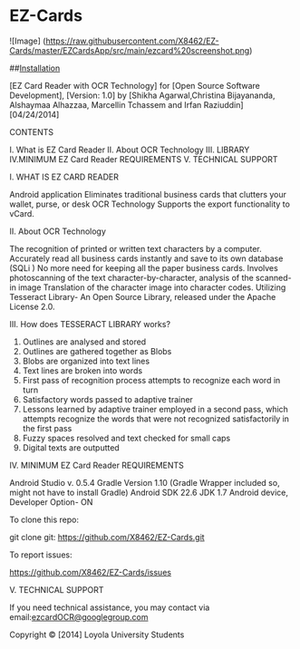EZ-Cards
========

![Image] (https://raw.githubusercontent.com/X8462/EZ-Cards/master/EZCardsApp/src/main/ezcard%20screenshot.png)

##[Installation](https://github.com/X8462/EZ-Cards/blob/master/Install.md)

[EZ Card Reader with OCR Technology] for [Open Source Software Development], [Version: 1.0]
by [Shikha Agarwal,Christina Bijayananda, Alshaymaa Alhazzaa, Marcellin Tchassem and Irfan Raziuddin] [04/24/2014]

CONTENTS

I. What is EZ Card Reader II. About OCR Technology III. LIBRARY IV.MINIMUM EZ Card Reader REQUIREMENTS V. TECHNICAL SUPPORT

I. WHAT IS EZ CARD READER

Android application
Eliminates traditional business cards that clutters your wallet, purse, or desk
OCR Technology
Supports the export functionality to vCard. 

II. About OCR Technology

The recognition of printed or written text characters by a computer.
Accurately read all  business cards instantly and save to its own database (SQLi ) No more need for keeping all the paper business cards.
Involves photoscanning of the text character-by-character, analysis of the scanned-in image
Translation of the character image into character codes. 
Utilizing Tesseract Library- An Open Source Library, released under the Apache License 2.0.


III. How does TESSERACT LIBRARY works? 

1. Outlines are analysed and stored 
2. Outlines are gathered together as Blobs 
3. Blobs are organized into text lines 
4. Text lines are broken into words 
5. First pass of recognition process attempts to recognize each word in turn 
6. Satisfactory words passed to adaptive trainer 
7. Lessons learned by adaptive trainer employed in a second pass, which attempts recognize the words that were not recognized satisfactorily in the first pass 
8. Fuzzy spaces resolved and text checked for small caps 
9. Digital texts are outputted 

IV. MINIMUM EZ Card Reader REQUIREMENTS

Android Studio v. 0.5.4
Gradle Version 1.10 (Gradle Wrapper included so, might not have to install Gradle)
Android SDK 22.6
JDK 1.7
Android device, Developer Option- ON

To clone this repo:

   git clone git: https://github.com/X8462/EZ-Cards.git

To report issues:

   https://github.com/X8462/EZ-Cards/issues
   
V. TECHNICAL SUPPORT

If you need technical assistance, you may contact via email:ezcardOCR@googlegroup.com


Copyright © [2014] Loyola University Students 
